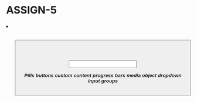 # ASSIGN-5
 <nav>
<div>
<li>
<ul>
<h2>
<section>
<img>
<button>
<h6>
<i>
<a>
<p>
<br>
<h4>
<form>
<input>
<strong>
<footer>


Pills
buttons
custom content
progress bars
media object
dropdown
input groups

